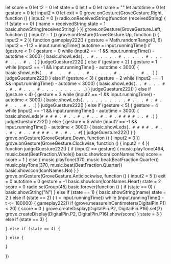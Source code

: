 let score = 0
let t2 = 0
let state = 0
let t = 0
let name = ""
let autotime = 0
let gesture = 0
let input2 = 0
let exit = 0
grove.onGesture(GroveGesture.Right, function () {
    input2 = 0
})
radio.onReceivedString(function (receivedString) {
    if (state == 0) {
        name = receivedString
        state = 1
        basic.showString(receivedString)
    }
})
grove.onGesture(GroveGesture.Left, function () {
    input2 = 1
})
grove.onGesture(GroveGesture.Up, function () {
    input2 = 2
})
function gameplay222() {
    gesture = Math.randomRange(0, 6)
    input2 = -1
    t2 = input.runningTime()
    autotime = input.runningTime()
    if (gesture < 1) {
        gesture = 0
        while (input2 == -1 && input.runningTime() - autotime < 3000) {
            basic.showLeds(`
                . . # . .
                . . . # .
                . . . . #
                . . . # .
                . . # . .
                `)
        }
        judgeGuesture222()
    } else if (gesture < 2) {
        gesture = 1
        while (input2 == -1 && input.runningTime() - autotime < 3000) {
            basic.showLeds(`
                . . # . .
                . # . . .
                # . . . .
                . # . . .
                . . # . .
                `)
        }
        judgeGuesture222()
    } else if (gesture < 3) {
        gesture = 2
        while (input2 == -1 && input.runningTime() - autotime < 3000) {
            basic.showLeds(`
                . . # . .
                . # . # .
                # . . . #
                . . . . .
                . . . . .
                `)
        }
        judgeGuesture222()
    } else if (gesture < 4) {
        gesture = 3
        while (input2 == -1 && input.runningTime() - autotime < 3000) {
            basic.showLeds(`
                . . . . .
                . . . . .
                # . . . #
                . # . # .
                . . # . .
                `)
        }
        judgeGuesture222()
    } else if (gesture < 5) {
        gesture = 4
        while (input2 == -1 && input.runningTime() - autotime < 3000) {
            basic.showLeds(`
                # # # # .
                # . . # .
                # . . # .
                # . # # #
                # . . # .
                `)
        }
        judgeGuesture222()
    } else {
        gesture = 5
        while (input2 == -1 && input.runningTime() - autotime < 3000) {
            basic.showLeds(`
                . # # # #
                . # . . #
                . # . . #
                # # # . #
                . # . . #
                `)
        }
        judgeGuesture222()
    }
}
grove.onGesture(GroveGesture.Down, function () {
    input2 = 3
})
grove.onGesture(GroveGesture.Clockwise, function () {
    input2 = 4
})
function judgeGuesture222() {
    if (input2 == gesture) {
        music.playTone(494, music.beat(BeatFraction.Whole))
        basic.showIcon(IconNames.Yes)
        score = score + 1
    } else {
        music.playTone(370, music.beat(BeatFraction.Quarter))
        music.playTone(370, music.beat(BeatFraction.Quarter))
        basic.showIcon(IconNames.No)
    }
}
grove.onGesture(GroveGesture.Anticlockwise, function () {
    input2 = 5
})
exit = 0
autotime = 0
gesture = -1
basic.showIcon(IconNames.Heart)
state = 2
score = 0
radio.setGroup(45)
basic.forever(function () {
    if (state == 0) {
        basic.showString("N")
    } else if (state == 1) {
        basic.showString(name)
        state = 2
    } else if (state == 2) {
        t = input.runningTime()
        while (input.runningTime() - t <= 180000) {
            gameplay222()
            if (grove.measureInCentimeters(DigitalPin.P1) < 20) {
                score = 0
            }
            grove.createDisplay(DigitalPin.P2, DigitalPin.P16).set(7)
            grove.createDisplay(DigitalPin.P2, DigitalPin.P16).show(score)
        }
        state = 3
    } else if (state == 3) {
    	
    } else if (state == 4) {
    	
    } else {
    	
    }
})
